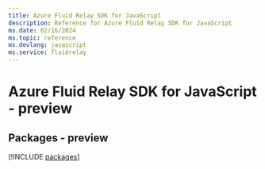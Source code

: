 ```yaml
---
title: Azure Fluid Relay SDK for JavaScript
description: Reference for Azure Fluid Relay SDK for JavaScript
ms.date: 02/16/2024
ms.topic: reference
ms.devlang: javascript
ms.service: fluidrelay
---
```

# Azure Fluid Relay SDK for JavaScript - preview
## Packages - preview
[!INCLUDE [packages](fluid-relay-index.md)]